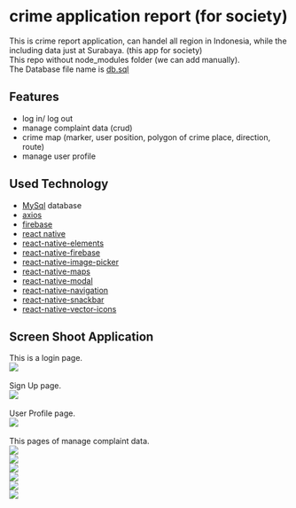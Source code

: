 # crime application report (for society)
This is crime report application, can handel all region in Indonesia, while the including data just at Surabaya. (this app for society) <br>
This repo without node_modules folder (we can add manually).<br>
The Database file name is [db.sql](https://github.com/indracahyae/crimenesia_mobile_society/blob/master/db.sql)

## Features
* log in/ log out
* manage complaint data (crud)
* crime map (marker, user position, polygon of crime place, direction, route)
* manage user profile


## Used Technology
* [MySql](https://www.mysql.com/) database
* [axios](https://www.npmjs.com/package/axios)
* [firebase](https://www.npmjs.com/package/firebase)
* [react native](https://facebook.github.io/react-native/)
* [react-native-elements](https://github.com/react-native-training/react-native-elements)
* [react-native-firebase](https://github.com/invertase/react-native-firebase)
* [react-native-image-picker](https://github.com/react-community/react-native-image-picker)
* [react-native-maps](https://github.com/react-community/react-native-maps)
* [react-native-modal](https://github.com/react-native-community/react-native-modal)
* [react-native-navigation](https://github.com/wix/react-native-navigation)
* [react-native-snackbar](https://github.com/cooperka/react-native-snackbar)
* [react-native-vector-icons](https://github.com/oblador/react-native-vector-icons)

##  Screen Shoot Application
This is a login page.<br>
![](https://github.com/indracahyae/crimenesia_mobile_society/blob/master/img/login.JPEG?raw=true)
<br><br>
Sign Up page.<br>
![](https://github.com/indracahyae/crimenesia_mobile_society/blob/master/img/signUp.JPEG?raw=true)
<br><br>
User Profile page.<br>
![](https://github.com/indracahyae/crimenesia_mobile_society/blob/master/img/userProfile.JPEG?raw=true)
<br><br>
This pages of manage complaint data.<br>
![](https://github.com/indracahyae/crimenesia_mobile_society/blob/master/img/laporList.JPEG?raw=true)
<br>
![](https://github.com/indracahyae/crimenesia_mobile_society/blob/master/img/laporFormCreate.JPEG?raw=true)
<br>
![](https://github.com/indracahyae/crimenesia_mobile_society/blob/master/img/laporFormEdit.JPEG?raw=true)
<br>
![](https://github.com/indracahyae/crimenesia_mobile_society/blob/master/img/laporTKP.JPEG?raw=true)
<br>
![](https://github.com/indracahyae/crimenesia_mobile_society/blob/master/img/laporDetail.JPEG?raw=true)
<br>
![](https://github.com/indracahyae/crimenesia_mobile_society/blob/master/img/laporBuktiList.JPEG?raw=true)
<br>